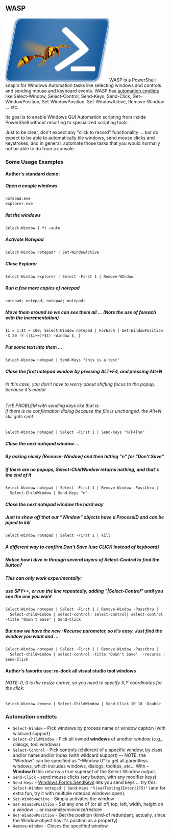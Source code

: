 ## WASP
![](Home_WASP.png)WASP is a PowerShell snapin for Windows Automation tasks like selecting windows and controls and sending mouse and keyboard events. WASP has [automation cmdlets](#automation-cmdlets) like Select-Window, Select-Control, Send-Keys, Send-Click, Get-WindowPosition, Set-WindowPosition, Set-WindowActive, Remove-Window ... etc.

Its goal is to enable Windows GUI Automation scripting from inside PowerShell without resorting to specialized scripting tools. 

Just to be clear, don't expect any "click to record" functionality ... but do expect to be able to automatically tile windows, send mouse clicks and keystrokes, and in general, automate those tasks that you would normally not be able to do from a console.

### Some Usage Examples
#### Author's standard demo:

##### Open a couple windows
    notepad.exe
    explorer.exe
##### list the windows
    Select-Window | ft –auto
##### Activate Notepad
    Select-Window notepad* | Set-WindowActive
##### Close Explorer
    Select-Window explorer | Select -First 1 | Remove-WIndow
##### Run a few more copies of notepad
    notepad; notepad; notepad; notepad;
##### Move them around so we can see them all ... (Note the use of foreach with the incrementation)
    $i = 1;$t = 100; Select-Window notepad | ForEach { Set-WindowPosition -X 20 -Y (($i++)*$t) -Window $_ }
##### Put some text into them ...
    Select-Window notepad | Send-Keys "this is a test"
##### Close the first notepad window by pressing ALT+F4, and pressing Alt+N
###### In this case, you don't have to worry about shifting focus to the popup, because it's modal
###### THE PROBLEM with sending keys like that is:<br/>&Tab;&Tab;if there is no confirmation dialog because the file is unchanged, the Alt+N still gets sent
    Select-Window notepad | Select -First 1 | Send-Keys "%{F4}%n"
##### Close the next notepad window ... 
##### By asking nicely (Remove-Window) and then hitting "n" for "Don't Save"
##### If there are no popups, Select-ChldWindow returns nothing, and that's the end of it
    Select-Window notepad | Select -First 1 | Remove-Window -Passthru | 
      Select-ChildWindow | Send-Keys "n"
##### Close the next notepad window the hard way 
##### Just to show off that our "Window" objects have a ProcessID and can be piped to kill
    Select-Window notepad | Select -First 1 | kill
##### A different way to confirm Don't Save (use CLICK instead of keyboard)
##### Notice how I dive in through several layers of Select-Control to find the button?
##### This can only work experimentally: 
##### use SPY++, or run the line repeatedly, adding "|Select-Control" until you see the one you want
    Select-Window notepad | Select -First 1 | Remove-Window -Passthru | 
      Select-childwindow | select-control| select-control| select-control -title "Do&n't Save" | Send-Click
##### But now we have the new -Recurse parameter, so it's easy.  Just find the window you want and ...
    Select-Window notepad | Select -First 1 | Remove-Window -Passthru | 
      Select-childwindow | select-control -title "Do&n't Save"  -recurse | Send-Click


#### Author's favorite use: re-dock all visual studio tool windows

###### NOTE: 0, 0 is the resize corner, so you need to specify X,Y coordinates for the click:
    Select-Window devenv | Select-ChildWindow | Send-Click 10 10 -Double 


### Automation cmdlets
* `Select-Window` - Pick windows by process name or window caption (with wildcard support)
* `Select-ChildWindow` - Pick all owned **windows** of another window (e.g., dialogs, tool windows)
* `Select-Control` - Pick controls (children) of a specific window, by class and/or name and/or index (with wildcard support) -- NOTE: the "Window" can be specified as "-Window 0" to get all parentless windows, which includes windows, dialogs, tooltips, etc... With **-Window 0** this returns a true superset of the Select-Window output.
* `Send-Click` - send mouse clicks (any button, with any modifier keys)
* `Send-Keys` - [Windows.Forms.SendKeys](http://msdn2.microsoft.com/en-us/library/system.windows.forms.sendkeys) lets you send keys ... try this: `Select-Window notepad | Send-Keys "%(ea)Testing{Enter}{F5}"` (and for extra fun, try it with multiple notepad windows open).
* `Set-WindowActive` - Simply activates the window
* `Set-WindowPosition` - Set any one of (or all of) top, left, width, height on a window ... or maximize/minimize/restore
* `Get-WindowPosition` - Get the position (kind-of redundant, actually, since the Window object has it's position as a property)
* `Remove-Window` - Closes the specified window
